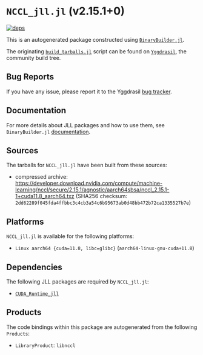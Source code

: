 # `NCCL_jll.jl` (v2.15.1+0)

[![deps](https://juliahub.com/docs/NCCL_jll/deps.svg)](https://juliahub.com/ui/Packages/NCCL_jll/AmRki?page=2)

This is an autogenerated package constructed using [`BinaryBuilder.jl`](https://github.com/JuliaPackaging/BinaryBuilder.jl).

The originating [`build_tarballs.jl`](https://github.com/JuliaPackaging/Yggdrasil/blob/a439746fa402ce59da5d4af254b69d7e1a7cbb2b/N/NCCL/build_tarballs.jl) script can be found on [`Yggdrasil`](https://github.com/JuliaPackaging/Yggdrasil/), the community build tree.

## Bug Reports

If you have any issue, please report it to the Yggdrasil [bug tracker](https://github.com/JuliaPackaging/Yggdrasil/issues).

## Documentation

For more details about JLL packages and how to use them, see `BinaryBuilder.jl` [documentation](https://docs.binarybuilder.org/stable/jll/).

## Sources

The tarballs for `NCCL_jll.jl` have been built from these sources:

* compressed archive: https://developer.download.nvidia.com/compute/machine-learning/nccl/secure/2.15.1/agnostic/aarch64sbsa/nccl_2.15.1-1+cuda11.8_aarch64.txz (SHA256 checksum: `2dd62289f045fda4ffbbc3c4cb3a54c6b95673ab0d48bb472b72ca1335527b7e`)

## Platforms

`NCCL_jll.jl` is available for the following platforms:

* `Linux aarch64 {cuda=11.8, libc=glibc}` (`aarch64-linux-gnu-cuda+11.8`)

## Dependencies

The following JLL packages are required by `NCCL_jll.jl`:

* [`CUDA_Runtime_jll`](https://github.com/JuliaBinaryWrappers/CUDA_Runtime_jll.jl)

## Products

The code bindings within this package are autogenerated from the following `Products`:

* `LibraryProduct`: `libnccl`
